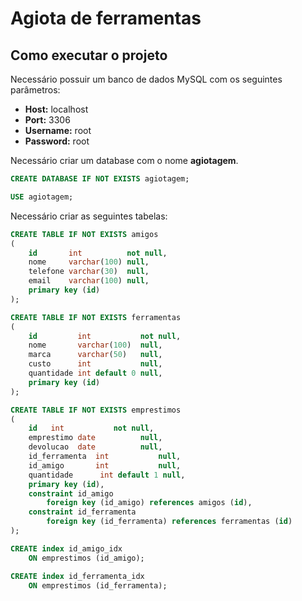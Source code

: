 # Agiota de ferramentas

## Como executar o projeto

Necessário possuir um banco de dados MySQL com os seguintes parâmetros:	

- **Host:** localhost
- **Port:** 3306
- **Username:** root
- **Password:** root

Necessário criar um database com o nome **agiotagem**.

```sql
CREATE DATABASE IF NOT EXISTS agiotagem;

USE agiotagem;
```

Necessário criar as seguintes tabelas:

```sql
CREATE TABLE IF NOT EXISTS amigos
(
    id       int          not null,
    nome     varchar(100) null,
    telefone varchar(30)  null,
    email    varchar(100) null,
    primary key (id)
);

CREATE TABLE IF NOT EXISTS ferramentas
(
    id         int           not null,
    nome       varchar(100)  null,
    marca      varchar(50)   null,
    custo      int           null,
    quantidade int default 0 null,
    primary key (id)
);

CREATE TABLE IF NOT EXISTS emprestimos
(
    id   int           not null,
    emprestimo date          null,
    devolucao  date          null,
    id_ferramenta  int           null,
    id_amigo       int           null,
    quantidade      int default 1 null,
    primary key (id),
    constraint id_amigo
        foreign key (id_amigo) references amigos (id),
    constraint id_ferramenta
        foreign key (id_ferramenta) references ferramentas (id)
);

CREATE index id_amigo_idx
    ON emprestimos (id_amigo);

CREATE index id_ferramenta_idx
    ON emprestimos (id_ferramenta);
```
